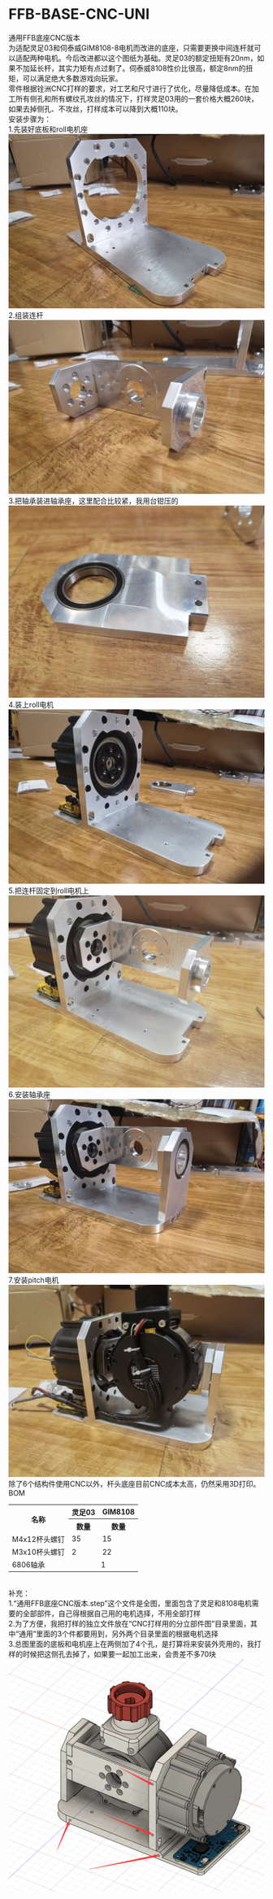 # FFB-BASE-CNC-UNI
通用FFB底座CNC版本<br>
为适配灵足03和伺泰威GIM8108-8电机而改进的底座，只需要更换中间连杆就可以适配两种电机。今后改进都以这个图纸为基础。灵足03的额定扭矩有20nm，如果不加延长杆，其实力矩有点过剩了。伺泰威8108性价比很高，额定8nm的扭矩，可以满足绝大多数游戏向玩家。<br>
零件根据铨洲CNC打样的要求，对工艺和尺寸进行了优化，尽量降低成本。在加工所有侧孔和所有螺纹孔攻丝的情况下，打样灵足03用的一套价格大概260块，如果去掉侧孔、不攻丝，打样成本可以降到大概110块。<br>
安装步骤为：<br>
1.先装好底板和roll电机座
<img src="img/IMG_20241215_162437.jpg"/>
2.组装连杆
<img src="img/IMG_20241215_162445.jpg"/>
3.把轴承装进轴承座，这里配合比较紧，我用台钳压的
<img src="img/IMG_20241215_162501.jpg" />
4.装上roll电机
<img src="img/IMG_20241215_170827.jpg" />
5.把连杆固定到roll电机上
<img src="img/IMG_20241215_171101.jpg" />
6.安装轴承座
<img src="img/IMG_20241215_171315.jpg" />
7.安装pitch电机
<img src="img/IMG_20241215_175012.jpg" />
除了6个结构件使用CNC以外，杆头底座目前CNC成本太高，仍然采用3D打印。
<br>BOM
<table>
<tr><th rowspan='2'>名称</th><th>灵足03</th><th>GIM8108</th></tr>
<tr><th>数量</th><th>数量</th></tr>
<tr><td>M4x12杯头螺钉</td><td>35</td><td>15</td></tr>
<tr><td>M3x10杯头螺钉</td><td>2</td><td>22</td></tr>
<tr><td>6806轴承</td><td colspan='2' align='center'>1</td></tr>
</table>
<br>
补充：
<br>1.“通用FFB底座CNC版本.step”这个文件是全图，里面包含了灵足和8108电机需要的全部部件，自己得根据自己用的电机选择，不用全部打样
<br>2.为了方便，我把打样的独立文件放在“CNC打样用的分立部件图”目录里面，其中“通用”里面的3个件都要用到，另外两个目录里面的根据电机选择
<br>3.总图里面的底板和电机座上在两侧加了4个孔，是打算将来安装外壳用的，我打样的时候把这侧孔去掉了，如果要一起加工出来，会贵差不多70块
<br><img src="img/IMG_20241217191402.png" />
